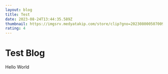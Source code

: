 ```yaml
---
layout: blog
title: Test
date: 2023-08-24T13:44:35.589Z
thumbnail: https://imgsrv.medyatakip.com/store/clip?gno=2023080005070091&ds=380
rating: 4
---
```

# Test Blog

Hello World